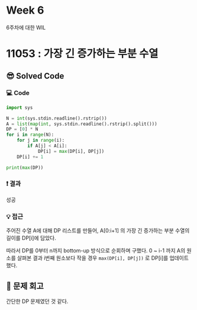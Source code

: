 # Week 6

6주차에 대한 WIL

# 11053 : 가장 긴 증가하는 부분 수열

## 😎 Solved Code

### 💻 Code

```python
import sys

N = int(sys.stdin.readline().rstrip())
A = list(map(int, sys.stdin.readline().rstrip().split()))
DP = [0] * N
for i in range(N):
    for j in range(i):
        if A[j] < A[i]:
            DP[i] = max(DP[i], DP[j])
    DP[i] += 1

print(max(DP))
```

### ❗️ 결과

성공

### 💡 접근

주어진 수열 A에 대해 DP 리스트를 만들어, A[0:i+1] 의 가장 긴 증가하는 부분 수열의 길이를 DP[i]에 담았다.

따라서 DP를 0부터 n까지 bottom-up 방식으로 순회하며 구했다. 0 ~ i-1 까지 A의 원소를 살펴본 결과 i번째 원소보다 작을 경우 `max(DP[i], DP[j])` 로 DP[i]를 업데이트 했다.

## 🥳 문제 회고

간단한 DP 문제였던 것 같다.
